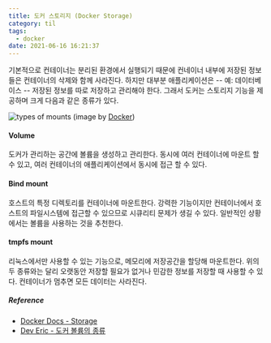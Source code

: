 ```yaml
---
title: 도커 스토리지 (Docker Storage)
category: til
tags:
  - docker
date: 2021-06-16 16:21:37 
---
```


기본적으로 컨테이너는 분리된 환경에서 실행되기 때문에 컨네이너 내부에 저장된 정보들은 컨테이너의 삭제와 함께 사라진다. 하지만 대부분 애플리케이션은 -- 예: 데이터베이스 -- 저장된 정보를 따로 저장하고 관리해야 한다. 그래서 도커는 스토리지 기능을 제공하며 크게 다음과 같은 종류가 있다.

![types of mounts](/types-of-mounts.png)
(image by [Docker](https://docs.docker.com/storage/))

#### Volume
도커가 관리하는 공간에 볼륨을 생성하고 관리한다. 동시에 여러 컨테이너에 마운트 할 수 있고, 여러 컨테이너의 애플리케이션에서 동시에 접근 할 수 있다.

#### Bind mount
호스트의 특정 디렉토리를 컨테이너에 마운트한다. 강력한 기능이지만 컨테이너에서 호스트의 파일시스템에 접근할 수 있으므로 시큐리티 문제가 생길 수 있다. 일반적인 상황에서는 볼륨을 사용하는 것을 추천한다.

#### tmpfs mount
리눅스에서만 사용할 수 있는 기능으로, 메모리에 저장공간을 할당해 마운트한다. 위의 두 종류와는 달리 오랫동안 저장할 필요가 없거나 민감한 정보를 저장할 때 사용할 수 있다. 컨테이너가 멈추면 모든 데이터는 사라진다.

##### Reference
- [Docker Docs - Storage](https://docs.docker.com/storage/)
- [Dev Eric - 도커 볼륨의 종류](https://deveric.tistory.com/111)